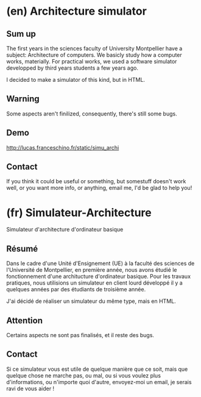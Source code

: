 # (en) Architecture simulator
## Sum up
<!--- en -->
The first years in the sciences faculty of University Montpellier have a subject: Architecture of computers. We basicly study how a computer works, materially. For practical works, we used a software simulator developped by third years students a few years ago.

I decided to make a simulator of this kind, but in HTML.
<!--- /en -->

## Warning
Some aspects aren't finilized, consequently, there's still some bugs.

## Demo
http://lucas.franceschino.fr/static/simu_archi

## Contact
If you think it could be useful or something, but somestuff doesn't work well, or you want more info, or anything, email me, I'd be glad to help you!


# (fr) Simulateur-Architecture
Simulateur d'architecture d'ordinateur basique

## Résumé
<!--- fr -->
Dans le cadre d'une Unité d'Ensignement (UE) à la faculté des sciences de l'Université de Montpellier, en première année, nous avons étudié le fonctionnement d'une architucture d'ordinateur basique. Pour les travaux pratiques, nous utilisions un simulateur en client lourd développé il y a quelques années par des étudiants de troisième année.

J'ai décidé de réaliser un simulateur du même type, mais en HTML.
<!--- /fr -->

## Attention
Certains aspects ne sont pas finalisés, et il reste des bugs.

## Contact
Si ce simulateur vous est utile de quelque manière que ce soit, mais que quelque chose ne marche pas, ou mal, ou si vous voulez plus d'informations, ou n'importe quoi d'autre, envoyez-moi un email, je serais ravi de vous aider !
